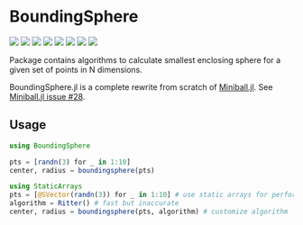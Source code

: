 # BoundingSphere

[![][travis-img]][travis-url]
[![][pkg-0.6-img]][pkg-0.6-url]
[![][pkg-0.7-img]][pkg-0.7-url]
[![][coveralls-img]][coveralls-url]
[![][docs-stable-img]][docs-stable-url]
[![][docs-latest-img]][docs-latest-url]
[![][issues-img]][issues-url]
[![][appveyor-img]][appveyor-url]

Package contains algorithms to calculate smallest enclosing sphere for a given
set of points in N dimensions.

BoundingSphere.jl is a complete rewrite from scratch of [Miniball.jl](https://github.com/JuliaFEM/Miniball.jl).
See [Miniball.jl issue #28](https://github.com/JuliaFEM/Miniball.jl/issues/28).

## Usage

```julia
using BoundingSphere

pts = [randn(3) for _ in 1:10]
center, radius = boundingsphere(pts)

using StaticArrays
pts = [@SVector(randn(3)) for _ in 1:10] # use static arrays for performance
algorithm = Ritter() # fast but inaccurate
center, radius = boundingsphere(pts, algorithm) # customize algorithm
```

[contrib-url]: https://juliafem.github.io/BoundingSphere.jl/latest/man/contributing/
[discourse-tag-url]: https://discourse.julialang.org/tags/boundingsphere
[gitter-url]: https://gitter.im/JuliaFEM/JuliaFEM.jl

[docs-latest-img]: https://img.shields.io/badge/docs-latest-blue.svg
[docs-latest-url]: https://juliafem.github.io/BoundingSphere.jl/latest

[docs-stable-img]: https://img.shields.io/badge/docs-stable-blue.svg
[docs-stable-url]: https://juliafem.github.io/BoundingSphere.jl/stable

[travis-img]: https://travis-ci.org/JuliaFEM/BoundingSphere.jl.svg?branch=master
[travis-url]: https://travis-ci.org/JuliaFEM/BoundingSphere.jl

[coveralls-img]: https://coveralls.io/repos/github/JuliaFEM/BoundingSphere.jl/badge.svg?branch=master
[coveralls-url]: https://coveralls.io/github/JuliaFEM/BoundingSphere.jl?branch=master

[issues-img]: https://img.shields.io/github/issues/JuliaFEM/BoundingSphere.jl.svg
[issues-url]: https://github.com/JuliaFEM/BoundingSphere.jl/issues

[pkg-0.6-img]: http://pkg.julialang.org/badges/BoundingSphere_0.6.svg
[pkg-0.6-url]: http://pkg.julialang.org/?pkg=BoundingSphere&ver=0.6
[pkg-0.7-img]: http://pkg.julialang.org/badges/BoundingSphere_0.7.svg
[pkg-0.7-url]: http://pkg.julialang.org/?pkg=BoundingSphere&ver=0.7

[appveyor-img]: https://ci.appveyor.com/api/projects/status/s1vk9v0sxbmr2pen/branch/master?svg=true
[appveyor-url]: https://ci.appveyor.com/project/JuliaFEM/boundingsphere-jl/branch/master
